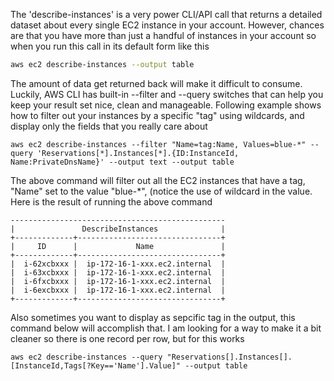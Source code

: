 The 'describe-instances' is a very power CLI/API call that returns a detailed dataset about every single EC2 instance in your account. However, chances are that you have more than just a handful of instances in your account so when you run this call in its default form like this

```bash
aws ec2 describe-instances --output table
```

The amount of data get returned back will make it difficult to consume. Luckily, AWS CLI has built-in --filter and --query switches that can help you keep your result set nice, clean and manageable. Following example shows how to filter out your instances by a specific "tag" using wildcards, and display only the fields that you really care about

```
aws ec2 describe-instances --filter "Name=tag:Name, Values=blue-*" --query 'Reservations[*].Instances[*].{ID:InstanceId, Name:PrivateDnsName}' --output text --output table
```

The above command will filter out all the EC2 instances that have a tag, "Name" set to the value "blue-*", (notice the use of wildcard in the value. Here is the result of running the above command

```
------------------------------------------------
|               DescribeInstances              |
+-------------+--------------------------------+
|     ID      |             Name               |
+-------------+--------------------------------+
|  i-62xcbxxx |  ip-172-16-1-xxx.ec2.internal  |
|  i-63xcbxxx |  ip-172-16-1-xxx.ec2.internal  |
|  i-6fxcbxxx |  ip-172-16-1-xxx.ec2.internal  |
|  i-6excbxxx |  ip-172-16-1-xxx.ec2.internal  |
+-------------+--------------------------------+

```
Also sometimes you want to display as sepcific tag in the output, this command below will accomplish that. I am looking for a way to make it a bit cleaner so there is one record per row, but for this works

```
aws ec2 describe-instances --query "Reservations[].Instances[].[InstanceId,Tags[?Key=='Name'].Value]" --output table
```
